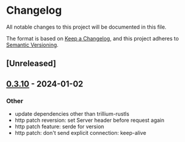 # Changelog
All notable changes to this project will be documented in this file.

The format is based on [Keep a Changelog](https://keepachangelog.com/en/1.0.0/),
and this project adheres to [Semantic Versioning](https://semver.org/spec/v2.0.0.html).

## [Unreleased]

## [0.3.10](https://github.com/trillium-rs/trillium/compare/trillium-http-v0.3.9...trillium-http-v0.3.10) - 2024-01-02

### Other
- update dependencies other than trillium-rustls
- http patch reversion: set Server header before request again
- http patch feature: serde for version
- http patch: don't send explicit connection: keep-alive
